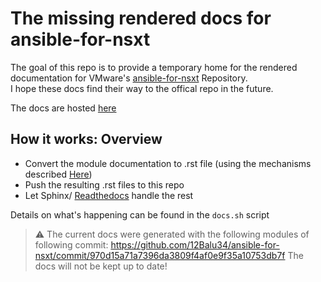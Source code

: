 # The missing rendered docs for ansible-for-nsxt
The goal of this repo is to provide a temporary home for the rendered documentation for VMware's [ansible-for-nsxt](https://github.com/vmware/ansible-for-nsxt) Repository.  
I hope these docs find their way to the offical repo in the future.  

The docs are hosted [here](https://ansible-for-nsxt-docs.readthedocs.io/en/latest/)

## How it works: Overview
* Convert the module documentation to .rst file (using the mechanisms described [Here](https://docs.ansible.com/ansible/latest/dev_guide/testing_documentation.html#testing-module-documentation))
* Push the resulting .rst files to this repo
* Let Sphinx/ [Readthedocs](https://docs.readthedocs.io/en/stable/intro/getting-started-with-sphinx.html) handle the rest  

Details on what's happening can be found in the `docs.sh` script

> :warning:
> The current docs were generated with the following modules of following commit: https://github.com/12Balu34/ansible-for-nsxt/commit/970d15a71a7396da3809f4af0e9f35a10753db7f
> The docs will not be kept up to date!
